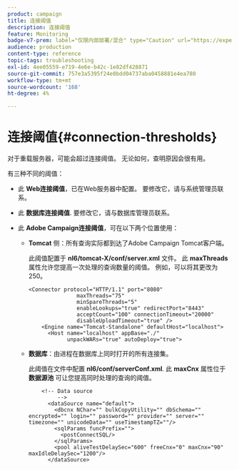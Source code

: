```yaml
---
product: campaign
title: 连接阈值
description: 连接阈值
feature: Monitoring
badge-v7-prem: label="仅限内部部署/混合" type="Caution" url="https://experienceleague.adobe.com/docs/campaign-classic/using/installing-campaign-classic/architecture-and-hosting-models/hosting-models-lp/hosting-models.html?lang=zh-Hans" tooltip="仅适用于内部部署和混合部署"
audience: production
content-type: reference
topic-tags: troubleshooting
exl-id: 4ee05559-e719-4e6e-b42c-1e82df428871
source-git-commit: 757e3a5395f24e0bdd04737aba0458881e4ea780
workflow-type: tm+mt
source-wordcount: '168'
ht-degree: 4%

---
```


# 连接阈值{#connection-thresholds}



对于重载服务器，可能会超过连接阈值。 无论如何，查明原因会很有用。

有三种不同的阈值：

* 此 **Web连接阈值**，已在Web服务器中配置。 要修改它，请与系统管理员联系。

* 此 **数据库连接阈值**. 要修改它，请与数据库管理员联系。

* 此 **Adobe Campaign连接阈值**，可在以下两个位置使用：

   * **Tomcat** 侧：所有查询实际都到达了Adobe Campaign Tomcat客户端。

     此阈值配置于 **nl6/tomcat-X/conf/server.xml** 文件。 此 **maxThreads** 属性允许您提高一次处理的查询数量的阈值。 例如，可以将其更改为250。

     ```
     <Connector protocol="HTTP/1.1" port="8080"
                    maxThreads="75"
                    minSpareThreads="5"
                    enableLookups="true" redirectPort="8443"
                    acceptCount="100" connectionTimeout="20000"
                    disableUploadTimeout="true" />
         <Engine name="Tomcat-Standalone" defaultHost="localhost">
           <Host name="localhost" appBase="./"
                 unpackWARs="true" autoDeploy="true">
     ```

   * **数据库**：由进程在数据库上同时打开的所有连接集。

     此阈值在文件中配置 **nl6/conf/serverConf.xml**. 此 **maxCnx** 属性位于 **数据源池** 可让您提高同时处理的查询的阈值。

     ```
         <!-- Data source
              -->
           <dataSource name="default">
             <dbcnx NChar="" bulkCopyUtility="" dbSchema="" encrypted="" login="" password="" provider="" server="" timezone="" unicodeData="" useTimestampTZ=""/>
             <sqlParams funcPrefix="">
               <postConnectSQL/>
             </sqlParams>
             <pool aliveTestDelaySec="600" freeCnx="0" maxCnx="90" maxIdleDelaySec="1200"/>
           </dataSource>
     ```

